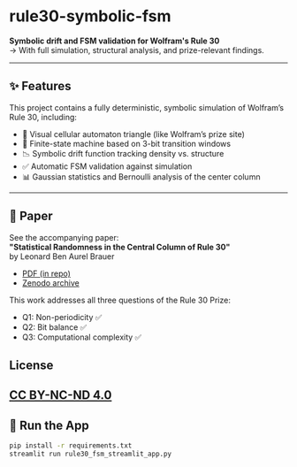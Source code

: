 
# rule30-symbolic-fsm

**Symbolic drift and FSM validation for Wolfram's Rule 30**  
→ With full simulation, structural analysis, and prize-relevant findings.

---

## ✨ Features

This project contains a fully deterministic, symbolic simulation of Wolfram’s Rule 30, including:

- 🧱 Visual cellular automaton triangle (like Wolfram’s prize site)
- 🔄 Finite-state machine based on 3-bit transition windows
- 📉 Symbolic drift function tracking density vs. structure
- ✅ Automatic FSM validation against simulation
- 📊 Gaussian statistics and Bernoulli analysis of the center column

---

## 📄 Paper

See the accompanying paper:  
**"Statistical Randomness in the Central Column of Rule 30"**  
by Leonard Ben Aurel Brauer

- [PDF (in repo)](./Rule_30.pdf)
- [Zenodo archive]( https://doi.org/10.5281/zenodo.16730084)

This work addresses all three questions of the Rule 30 Prize:

- Q1: Non-periodicity ✅  
- Q2: Bit balance ✅  
- Q3: Computational complexity ✅  

## License

[CC BY-NC-ND 4.0](https://creativecommons.org/licenses/by-nc-nd/4.0/)
---

## 🚀 Run the App

```bash
pip install -r requirements.txt
streamlit run rule30_fsm_streamlit_app.py
